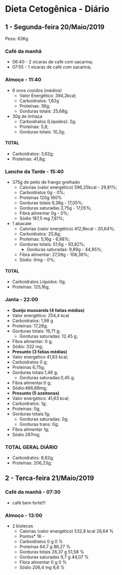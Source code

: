 # Dieta Cetogênica - Diário


## 1 - Segunda-feira 20/Maio/2019

Peso: 63Kg

### Café da manhã

- 06:40 - 2 xícaras de café com sacarina;
- 07:55 - 1 xícaras de café com sacarina;


### Almoço - 11:40

- 6 ovos cozidos (médios)
  - Valor Energético:	394,2kcal;
  - Carboidratos: 1,62g
  - Proteínas: 36g;
  - Gorduras totais: 25,68g;
- 30g de linhaça
  - Carboidratos (Líquidos): 2g;
  - Proteínas: 5,8;
  - Gorduras totais: 10,2g;


#### TOTAL
- Carboidratos: 3,62g;
- Proteínas: 41,8g;


### Lanche da Tarde - 15:40

- 375g de peito de frango grelhado
  - Calorias (valor energético)	596,25kcal - 29,81%;
  - Carboidratos	0g - 0%;
  - Proteínas	120g	160%
  - Gorduras totais	9,38g - 17,05%;
  - Gorduras saturadas	3,75g - 17,05%;
  - Fibra alimentar	0g - 0%;
  - Sódio	187,5 mg	7,81%;
- 1 abacate
  - Calorias (valor energético)	412,8kcal - 20,64%;
  - Carboidratos: 25,8g;
  - Proteínas: 5,16g - 6,88%;
  - Gorduras totais: 51,6g - 93,82%;
    - Gorduras saturadas: 9,89g - 44,95%;
  - Fibra alimentar: 27,09g - 108,36%;
  - Sódio: 0mg	- 0%;

#### TOTAL
- Carboidratos Líquidos: 0g;
- Proteínas:  125,16g;


### Janta - 22:00

 - **Queijo mussarela (4 fatias médias)**
  - Valor energético:	254,4 kcal
  - Carboidratos:	1,98 g
  - Proteínas:	17,28g;
  - Gorduras totais:	19,71 g;
    - Gorduras saturadas:	12,45 g;
  - Fibra alimentar:	0 g;
  - Sódio:	332 mg;
 - **Presunto (3 fatias médias)**
  - Valor energético	41,63 kcal;
  - Carboidratos	0 g;
  - Proteínas	6,75g;
  - Gorduras totais:1,46 g;
    - Gorduras saturadas:0,45 g;
  - Fibra alimentar:0 g;
  - Sódio:466,88mg;
 - **Presunto (5 azeitonas)**
  - Valor energético:	41,63 kcal;
  - Carboidratos: 1g;
  - Proteínas: 0g;
  - Gorduras totais:1g;
    - Gorduras saturadas: 0g;
    - Gorduras trans: 0g;
  - Fibra alimentar	1g;
  - Sódio	287mg;


### TOTAL GERAL DIÁRIO

- Carboidratos: 8,62g;
- Proteínas:  206,23g;



## 2 - Terca-feira 21/Maio/2019


### Café da manhã - 07:30

- café bem forte!!!



### Almoço - 13:00

- 2 bistecas
  - Calorias (valor energético)	532,8 kcal	26,64 %
  - Pontos*	16	-
  - Carboidratos	0 g	0 %
  - Proteínas	64,7 g	86,27 %
  - Gorduras totais	28,37 g	51,58 %
  - Gorduras saturadas	9,7 g	44,07 %
  - Fibra alimentar	0 g	0 %
  - Sódio	206,4 mg	8,6 %


